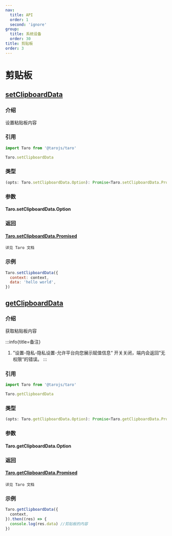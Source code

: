 ```yaml
---
nav:
  title: API
  order: 1
  second: 'ignore'
group:
  title: 系统设备
  order: 30
title: 剪贴板
order: 3
---
```


# 剪贴板

## [setClipboardData](https://taro-docs.jd.com/docs/apis/device/clipboard/setClipboardData)

<Platform support="thresh,mw,logic,h5" version='1.1.1' ></Platform>

### 介绍

设置粘贴板内容

### 引用

```jsx | pure
import Taro from '@tarojs/taro'

Taro.setClipboardData
```

### 类型

```jsx | pure
(opts: Taro.setClipboardData.Option): Promise<Taro.setClipboardData.Promised>
```

### 参数

#### Taro.setClipboardData.Option

<API id="System_SetClipboardDataProps"></API>

### 返回

#### [Taro.setClipboardData.Promised](https://taro-docs.jd.com/docs/apis/device/clipboard/setClipboardData#promised)

`详见 Taro 文档`

### 示例

```javascript
Taro.setClipboardData({
  context: context,
  data: 'hello world',
})
```

## [getClipboardData](https://taro-docs.jd.com/docs/apis/device/clipboard/getClipboardData)

<Platform support="thresh,mw,logic,h5" version='1.1.1' ></Platform>

### 介绍

获取粘贴板内容

:::info{title=备注}
  1. ”设置-隐私-隐私设置-允许平台向您展示赋值信息“ 开关关闭，端内会返回”无权限“的错误。
:::

### 引用

```jsx | pure
import Taro from '@tarojs/taro'

Taro.getClipboardData
```

### 类型

```jsx | pure
(opts: Taro.getClipboardData.Option): Promise<Taro.getClipboardData.Promised>
```

### 参数

#### Taro.getClipboardData.Option

<API id="System_GetClipboardDataProps"></API>

### 返回

#### [Taro.getClipboardData.Promised](https://taro-docs.jd.com/docs/apis/device/clipboard/getClipboardData#promised)

`详见 Taro 文档`

### 示例

```javascript
Taro.getClipboardData({
  context,
}).then((res) => {
  console.log(res.data) //剪贴板的内容
})
```
